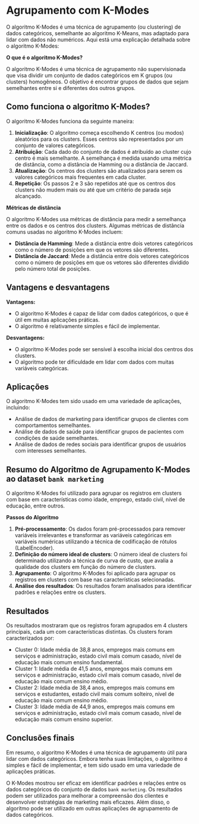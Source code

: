 # Agrupamento com K-Modes

O algoritmo K-Modes é uma técnica de agrupamento (ou clustering) de dados categóricos, semelhante ao algoritmo K-Means, mas adaptado para lidar com dados não numéricos. Aqui está uma explicação detalhada sobre o algoritmo K-Modes:

**O que é o algoritmo K-Modes?**

O algoritmo K-Modes é uma técnica de agrupamento não supervisionada que visa dividir um conjunto de dados categóricos em K grupos (ou clusters) homogêneos. O objetivo é encontrar grupos de dados que sejam semelhantes entre si e diferentes dos outros grupos.

## Como funciona o algoritmo K-Modes?

O algoritmo K-Modes funciona da seguinte maneira:

1. **Inicialização**: O algoritmo começa escolhendo K centros (ou modos) aleatórios para os clusters. Esses centros são representados por um conjunto de valores categóricos.
2. **Atribuição**: Cada dado do conjunto de dados é atribuído ao cluster cujo centro é mais semelhante. A semelhança é medida usando uma métrica de distância, como a distância de Hamming ou a distância de Jaccard.
3. **Atualização**: Os centros dos clusters são atualizados para serem os valores categóricos mais frequentes em cada cluster.
4. **Repetição**: Os passos 2 e 3 são repetidos até que os centros dos clusters não mudem mais ou até que um critério de parada seja alcançado.

**Métricas de distância**

O algoritmo K-Modes usa métricas de distância para medir a semelhança entre os dados e os centros dos clusters. Algumas métricas de distância comuns usadas no algoritmo K-Modes incluem:

* **Distância de Hamming**: Mede a distância entre dois vetores categóricos como o número de posições em que os vetores são diferentes.
* **Distância de Jaccard**: Mede a distância entre dois vetores categóricos como o número de posições em que os vetores são diferentes dividido pelo número total de posições.

## Vantagens e desvantagens

**Vantagens:**

* O algoritmo K-Modes é capaz de lidar com dados categóricos, o que é útil em muitas aplicações práticas.
* O algoritmo é relativamente simples e fácil de implementar.

**Desvantagens:**

* O algoritmo K-Modes pode ser sensível à escolha inicial dos centros dos clusters.
* O algoritmo pode ter dificuldade em lidar com dados com muitas variáveis categóricas.

## Aplicações

O algoritmo K-Modes tem sido usado em uma variedade de aplicações, incluindo:

* Análise de dados de marketing para identificar grupos de clientes com comportamentos semelhantes.
* Análise de dados de saúde para identificar grupos de pacientes com condições de saúde semelhantes.
* Análise de dados de redes sociais para identificar grupos de usuários com interesses semelhantes.


## Resumo do Algoritmo de Agrupamento K-Modes ao dataset `bank marketing`

O algoritmo K-Modes foi utilizado para agrupar os registros em clusters com base em características como idade, emprego, estado civil, nível de educação, entre outros.

**Passos do Algoritmo**

1. **Pré-processamento**: Os dados foram pré-processados para remover variáveis irrelevantes e transformar as variáveis categóricas em variáveis numéricas utilizando a técnica de codificação de rótulos (LabelEncoder).
2. **Definição do número ideal de clusters**: O número ideal de clusters foi determinado utilizando a técnica de curva de custo, que avalia a qualidade dos clusters em função do número de clusters.
3. **Agrupamento**: O algoritmo K-Modes foi aplicado para agrupar os registros em clusters com base nas características selecionadas.
4. **Análise dos resultados**: Os resultados foram analisados para identificar padrões e relações entre os clusters.

## Resultados

Os resultados mostraram que os registros foram agrupados em 4 clusters principais, cada um com características distintas. Os clusters foram caracterizados por:

* Cluster 0: Idade média de 38,8 anos, empregos mais comuns em serviços e administração, estado civil mais comum casado, nível de educação mais comum ensino fundamental.
* Cluster 1: Idade média de 41,5 anos, empregos mais comuns em serviços e administração, estado civil mais comum casado, nível de educação mais comum ensino médio.
* Cluster 2: Idade média de 38,4 anos, empregos mais comuns em serviços e estudantes, estado civil mais comum solteiro, nível de educação mais comum ensino médio.
* Cluster 3: Idade média de 44,9 anos, empregos mais comuns em serviços e administração, estado civil mais comum casado, nível de educação mais comum ensino superior.

## Conclusões finais

Em resumo, o algoritmo K-Modes é uma técnica de agrupamento útil para lidar com dados categóricos. Embora tenha suas limitações, o algoritmo é simples e fácil de implementar, e tem sido usado em uma variedade de aplicações práticas.

O K-Modes mostrou ser eficaz em identificar padrões e relações entre os dados categóricos do conjunto de dados `bank marketing`. Os resultados podem ser utilizados para melhorar a compreensão dos clientes e desenvolver estratégias de marketing mais eficazes. Além disso, o algoritmo pode ser utilizado em outras aplicações de agrupamento de dados categóricos.